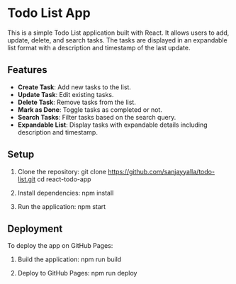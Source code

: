# Todo List App

This is a simple Todo List application built with React. It allows users to add, update, delete, and search tasks. The tasks are displayed in an expandable list format with a description and timestamp of the last update.

## Features

- **Create Task**: Add new tasks to the list.
- **Update Task**: Edit existing tasks.
- **Delete Task**: Remove tasks from the list.
- **Mark as Done**: Toggle tasks as completed or not.
- **Search Tasks**: Filter tasks based on the search query.
- **Expandable List**: Display tasks with expandable details including description and timestamp.

## Setup

1. Clone the repository:
    git clone https://github.com/sanjayyalla/todo-list.git
    cd react-todo-app

2. Install dependencies:
    npm install

3. Run the application:
    npm start

## Deployment

To deploy the app on GitHub Pages:

1. Build the application:
    npm run build

2. Deploy to GitHub Pages:
    npm run deploy
